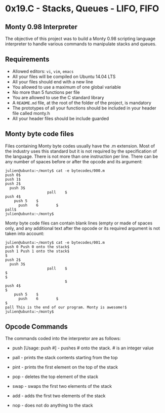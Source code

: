 # 0x19.C - Stacks, Queues - LIFO, FIFO

## Monty 0.98 Interpreter

The objective of this project was to build a Monty 0.98 scripting language interpreter to handle various commands to manipulate stacks and queues.

## Requirements

- Allowed editors: `vi`, `vim`, `emacs`
- All your files will be compiled on Ubuntu 14.04 LTS
- All your files should end with a new line
- You allowed to use a maximum of one global variable
- No more than 5 functions per file
- You are allowed to use the C standard library
- A `README.md` file, at the root of the folder of the project, is mandatory
- The prototypes of all your functions should be included in your header file called monty.h
- All your header files should be include guarded

## Monty byte code files

Files containing Monty byte codes usually have the .m extension. Most of the industry uses this standard but it is not required by the specification of the language. There is not more than one instruction per line. There can be any number of spaces before or after the opcode and its argument:

```
julien@ubuntu:~/monty$ cat -e bytecodes/000.m
push 0$
push 1$
push 2$
  push 3$
                   pall    $
push 4$
    push 5    $
      push    6        $
pall$
julien@ubuntu:~/monty$
```

Monty byte code files can contain blank lines (empty or made of spaces only, and any additional text after the opcode or its required argument is not taken into account:

```
julien@ubuntu:~/monty$ cat -e bytecodes/001.m
push 0 Push 0 onto the stack$
push 1 Push 1 onto the stack$
$
push 2$
  push 3$
                   pall    $
$
$
                           $
push 4$
$
    push 5    $
      push    6        $
$
pall This is the end of our program. Monty is awesome!$
julien@ubuntu:~/monty$
```

## Opcode Commands

The commands coded into the interpretor are as follows:

- push [Usage: push #] - pushes # onto the stack. # is an integer value

- pall - prints the stack contents starting from the top

- pint - prints the first element on the top of the stack

- pop - deletes the top element of the stack

- swap - swaps the first two elements of the stack

- add - adds the first two elements of the stack

- nop - does not do anything to the stack
